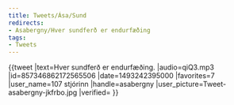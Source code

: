 ```yaml
---
title: Tweets/Ása/Sund
redirects:
- Asabergny/Hver sundferð er endurfæðing
tags:
- Tweets
---
```


{{tweet
|text=Hver sundferð er endurfæðing.
|audio=qiQ3.mp3
|id=857346862172565506
|date=1493242395000
|favorites=7
|user_name=107 stjórinn
|handle=asabergny
|user_picture=Tweet-asabergny-jkfrbo.jpg
|verified=
}}

